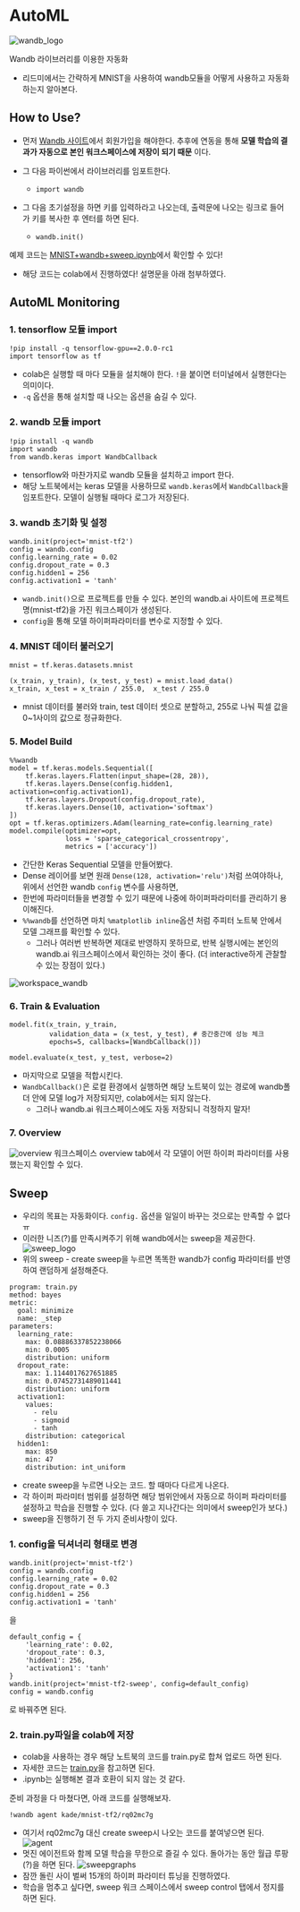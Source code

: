 # AutoML
![wandb_logo](https://user-images.githubusercontent.com/68543150/113981579-c993a900-9882-11eb-8c88-9fcde4f8d676.png)

Wandb 라이브러리를 이용한 자동화
- 리드미에서는 간략하게 MNIST을 사용하여 wandb모듈을 어떻게 사용하고 자동화하는지 알아본다.

## How to Use?
- 먼저 [Wandb 사이트](https://wandb.ai/home)에서 회원가입을 해야한다. 추후에 연동을 통해 __모델 학습의 결과가 자동으로 본인 워크스페이스에 저장이 되기 때문__ 이다.

- 그 다음 파이썬에서 라이브러리를 임포트한다.
  - `import wandb`
- 그 다음 초기설정을 하면 키를 입력하라고 나오는데, 출력문에 나오는 링크로 들어가 키를 복사한 후 엔터를 하면 된다.
  -   `wandb.init()`

예제 코드는 [MNIST+wandb+sweep.ipynb](https://github.com/Haebuk/AutoML/blob/main/MNIST%2Bwandb%2Bsweeps.ipynb)에서 확인할 수 있다! 
  -   해당 코드는 colab에서 진행하였다! 설명문을 아래 첨부하였다.
## AutoML Monitoring
### 1. tensorflow 모듈 import
```python3
!pip install -q tensorflow-gpu==2.0.0-rc1
import tensorflow as tf
```
- colab은 실행할 때 마다 모듈을 설치해야 한다. `!`을 붙이면 터미널에서 실행한다는 의미이다.
- `-q` 옵션을 통해 설치할 때 나오는 옵션을 숨길 수 있다.
### 2. wandb 모듈 import
```python3
!pip install -q wandb
import wandb 
from wandb.keras import WandbCallback
```
- tensorflow와 마찬가지로 wandb 모듈을 설치하고 import 한다.
- 해당 노트북에서는 keras 모델을 사용하므로 `wandb.keras`에서 `WandbCallback`을 임포트한다. 모델이 실행될 때마다 로그가 저장된다.
### 3. wandb 초기화 및 설정
```python3
wandb.init(project='mnist-tf2')
config = wandb.config
config.learning_rate = 0.02
config.dropout_rate = 0.3
config.hidden1 = 256
config.activation1 = 'tanh'
```
- `wandb.init()`으로 프로젝트를 만들 수 있다. 본인의 wandb.ai 사이트에 프로젝트명(mnist-tf2)을 가진 워크스페이가 생성된다.
- `config`을 통해 모델 하이퍼파라미터를 변수로 지정할 수 있다. 
### 4. MNIST 데이터 불러오기
```python3
mnist = tf.keras.datasets.mnist

(x_train, y_train), (x_test, y_test) = mnist.load_data()
x_train, x_test = x_train / 255.0,  x_test / 255.0
```
- mnist 데이터를 불러와 train, test 데이터 셋으로 분할하고, 255로 나눠 픽셀 값을 0~1사이의 값으로 정규화한다.
### 5. Model Build
```python3
%%wandb
model = tf.keras.models.Sequential([
    tf.keras.layers.Flatten(input_shape=(28, 28)),
    tf.keras.layers.Dense(config.hidden1, activation=config.activation1),
    tf.keras.layers.Dropout(config.dropout_rate),
    tf.keras.layers.Dense(10, activation='softmax')
])
opt = tf.keras.optimizers.Adam(learning_rate=config.learning_rate)
model.compile(optimizer=opt,
              loss = 'sparse_categorical_crossentropy',
              metrics = ['accuracy'])
```
- 간단한 Keras Sequential 모델을 만들어봤다.
- Dense 레이어를 보면 원래 `Dense(128, activation='relu')`처럼 쓰여야하나, 위에서 선언한 wandb `config` 변수를 사용하면,
- 한번에 파라미터들을 변경할 수 있기 때문에 나중에 하이퍼파라미터를 관리하기 용이해진다. 
- `%%wandb`를 선언하면 마치 `%matplotlib inline`옵션 처럼 주피터 노트북 안에서 모델 그래프를 확인할 수 있다.
  - 그러나 여러번 반복하면 제대로 반영하지 못하므로, 반복 실행시에는 본인의 wandb.ai 워크스페이스에서 확인하는 것이 좋다. (더 interactive하게 관찰할 수 있는 장점이 있다.)


![workspace_wandb](https://user-images.githubusercontent.com/68543150/113983189-9c47fa80-9884-11eb-9caf-b7bb1af8a0ba.png)
### 6. Train & Evaluation
```python3
model.fit(x_train, y_train, 
          validation_data = (x_test, y_test), # 중간중간에 성능 체크
          epochs=5, callbacks=[WandbCallback()])

model.evaluate(x_test, y_test, verbose=2)
```
- 마지막으로 모델을 적합시킨다.
- `WandbCallback()`은 로컬 환경에서 실행하면 해당 노트북이 있는 경로에 wandb폴더 안에 모델 log가 저장되지만, colab에서는 되지 않는다. 
  - 그러나 wandb.ai 워크스페이스에도 자동 저장되니 걱정하지 말자!
### 7. Overview
![overview](https://user-images.githubusercontent.com/68543150/113984475-1af16780-9886-11eb-9276-9298f663fecd.png)
워크스페이스 overview tab에서 각 모델이 어떤 하이퍼 파라미터를 사용했는지 확인할 수 있다.


## Sweep
- 우리의 목표는 자동화이다. `config.` 옵션을 일일이 바꾸는 것으로는 만족할 수 없다ㅠ
- 이러한 니즈(?)를 만족시켜주기 위해 wandb에서는 sweep을 제공한다.
![sweep_logo](https://user-images.githubusercontent.com/68543150/113985403-14172480-9887-11eb-8066-7cdc55df896d.png)
- 위의 sweep - create sweep을 누르면 똑똑한 wandb가 config 파라미터를 반영하여 랜덤하게 설정해준다.
```python3
program: train.py
method: bayes
metric:
  goal: minimize
  name: _step
parameters:
  learning_rate:
    max: 0.08886337852238066
    min: 0.0005
    distribution: uniform
  dropout_rate:
    max: 1.1144017627651885
    min: 0.07452731489011441
    distribution: uniform
  activation1:
    values:
      - relu
      - sigmoid
      - tanh
    distribution: categorical
  hidden1:
    max: 850
    min: 47
    distribution: int_uniform
```
- create sweep을 누르면 나오는 코드. 할 때마다 다르게 나온다.
- 각 하이퍼 파라미터 범위를 설정하면 해당 범위안에서 자동으로 하이퍼 파라미터를 설정하고 학습을 진행할 수 있다. (다 쓸고 지나간다는 의미에서 sweep인가 보다.)
- sweep을 진행하기 전 두 가지 준비사항이 있다.

### 1. config을 딕셔너리 형태로 변경
```python3
wandb.init(project='mnist-tf2')
config = wandb.config
config.learning_rate = 0.02
config.dropout_rate = 0.3
config.hidden1 = 256
config.activation1 = 'tanh'
```
을
```python3
default_config = {
    'learning_rate': 0.02,
    'dropout_rate': 0.3,
    'hidden1': 256,
    'activation1': 'tanh'
}
wandb.init(project='mnist-tf2-sweep', config=default_config)
config = wandb.config
```
로 바꿔주면 된다.

### 2. train.py파일을 colab에 저장
- colab을 사용하는 경우 해당 노트북의 코드를 train.py로 합쳐 업로드 하면 된다.
- 자세한 코드는 [train.py](https://github.com/Haebuk/AutoML/blob/main/train.py)을 참고하면 된다.
- .ipynb는 실행해본 결과 호환이 되지 않는 것 같다.

준비 과정을 다 마쳤다면, 아래 코드를 실행해보자.
```python3
!wandb agent kade/mnist-tf2/rq02mc7g
```
- 여기서 rq02mc7g 대신 create sweep시 나오는 코드를 붙여넣으면 된다.
![agent](https://user-images.githubusercontent.com/68543150/113989884-d5379d80-988b-11eb-8b9d-e722b3c8080b.png)
- 멋진 에이전트와 함께 모델 학습을 무한으로 즐길 수 있다. 돌아가는 동안 월급 루팡(?)을 하면 된다.
![sweepgraphs](https://user-images.githubusercontent.com/68543150/113990530-83dbde00-988c-11eb-985f-844b5a489aa4.png)
- 잠깐 돌린 사이 벌써 15개의 하이퍼 파라미터 튜닝을 진행하였다. 
- 학습을 멈추고 싶다면, sweep 워크 스페이스에서 sweep control 탭에서 정지를 하면 된다.
